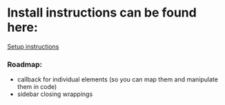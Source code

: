 # Install instructions can be found here:


[Setup instructions](https://semantic-ui-angular2.herokuapp.com/)



### Roadmap:
 - callback for individual elements (so you can map them and manipulate them in code)
 - sidebar closing wrappings
